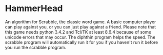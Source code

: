 # HammerHead
An algorithm for Scrabble, the classic word game. A basic computer player can play against you, or you can just play against a friend.
Please note that this game needs python 3.4.2 and Tcl/TK at least 8.6.4 because of some unicode errors that may occur. The diphthin program helps the speed. The scrabble program will automatically run it for you if you haven't run it before you run the scrabble program.


